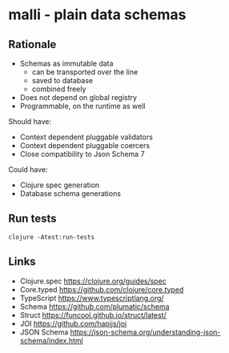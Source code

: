 # malli - plain data schemas

## Rationale
- Schemas as immutable data
  - can be transported over the line
  - saved to database
  - combined freely
- Does not depend on global registry
- Programmable, on the runtime as well

Should have:
- Context dependent pluggable validators
- Context dependent pluggable coercers
- Close compatibility to Json Schema 7

Could have:
- Clojure spec generation
- Database schema generations

## Run tests

`clojure -Atest:run-tests`

## Links

- Clojure.spec https://clojure.org/guides/spec
- Core.typed https://github.com/clojure/core.typed
- TypeScript https://www.typescriptlang.org/
- Schema https://github.com/plumatic/schema
- Struct https://funcool.github.io/struct/latest/
- JOI https://github.com/hapijs/joi
- JSON Schema https://json-schema.org/understanding-json-schema/index.html

